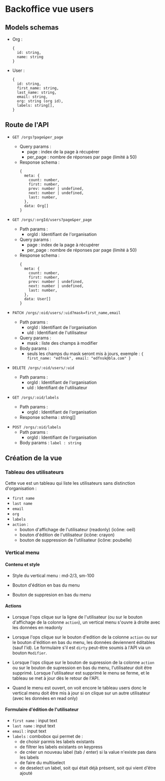 # Backoffice vue users

## Models schemas

+ Org : 
  ```
  {
    id: string, 
    name: string 
  }
  ```

+ User : 
  ```
  {
    id: string, 
    first_name: string, 
    last_name: string, 
    email: string, 
    org: string (org id), 
    labels: string[], 
  }
  ```

## Route de l'API

+ `GET /orgs?page&per_page`
  + Query params :
      + page : index de la page à récupérer
      + per_page : nombre de réponses par page (limité à 50)
  + Response schema :
    ```
    { 
      meta: { 
        count: number,
        first: number,
        prev: number | undefined,
        next: number | undefined,
        last: number, 
      }, 
      data: Org[] 
    }
    ```
  
+ `GET /orgs/:orgId/users?page&per_page`
  + Path params :
    + orgId : Identifiant de l'organisation
  + Query params :
    + page : index de la page à récupérer
    + per_page : nombre de réponses par page (limité à 50)
  + Response schema :
    ```
    { 
      meta: { 
        count: number,
        first: number,
        prev: number | undefined,
        next: number | undefined,
        last: number, 
      }, 
      data: User[] 
    }
    ```
  
+ `PATCH /orgs/:oid/users/:uid?mask=first_name,email`
  + Path params :
    + orgId : Identifiant de l'organisation
    + uId : Identifiant de l'utilisateur
  + Query params :
    + mask : liste des champs à modifier
  + Body params : 
    + seuls les champs du mask seront mis à jours, exemple : `{ first_name: "edfnsk", email: "edfnsk@bla.com" }`

+ `DELETE /orgs/:oid/users/:uid`
  + Path params :
    + orgId : Identifiant de l'organisation
    + uId : Identifiant de l'utilisateur

+ `GET /orgs/:oid/labels`
  + Path params :
    + orgId : Identifiant de l'organisation
  + Response schema : string[]

- `POST /orgs/:oid/labels`
  + Path params :
    + orgId : Identifiant de l'organisation
  + Body params : `label : string` 

## Création de la vue


### Tableau des utilisateurs

Cette vue est un tableau qui liste les utilisateurs sans distinction d'organisation :

+ `first name` 
+ `last name` 
+ `email` 
+ `org` 
+ `labels`
+ `action` : 
  + bouton d'affichage de l'utilisateur (readonly) (icône: oeil)
  + bouton d'édition de l'utilisateur (icône: crayon)
  + bouton de suppression de l'utilisateur (icône: poubelle)


### Vertical menu

#### Contenu et style

+ Style du vertical menu : md-2/3, sm-100

+ Bouton d'édition en bas du menu

+ Bouton de suppresion en bas du menu

#### Actions

+ Lorsque l'ops clique sur la ligne de l'utilisateur (ou sur le bouton d'affichage de la colonne `action`), un vertical menu s'ouvre à droite avec les données en readonly 

+ Lorsque l'ops clique sur le bouton d'edition de la colonne `action` ou sur le bouton d'édition en bas du menu, les données deviennent éditables (sauf l'id).
Le formulaire s'il est `dirty` peut-être soumis à l'API via un bouton `Modifier`.

+ Lorsque l'ops clique sur le bouton de supression de la colonne `action` ou sur le bouton de supression en bas du menu, l'utilisateur doit être supprimé. Lorsque l'utilisateur est supprimé le menu se ferme, et le tableau se met à jour dès le retour de l'API.

+ Quand le menu est ouvert, on voit encore le tableau users donc le vertical menu doit être mis à jour si on clique sur un autre utilisateur (avec les données en read only)


#### Formulaire d'édition de l'utilisateur

+ `first name` : input text
+ `last name` : input text
+ `email` : input text
+ `labels` : combobox qui permet de :
  + de choisir parmis les labels existants
  + de filtrer les labels existants on keypress
  + de créer un nouveau label (tab / enter) si la value n'existe pas dans les labels
  + de faire du multiselect
  + de deselect un label, soit qui était déjà présent, soit qui vient d'être ajouté
